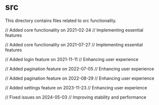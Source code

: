 # src

This directory contains files related to src functionality.

// Added core functionality on 2021-02-24
// Implementing essential features

// Added core functionality on 2021-07-27
// Implementing essential features

// Added login feature on 2021-11-11
// Enhancing user experience

// Added pagination feature on 2022-07-05
// Enhancing user experience

// Added pagination feature on 2022-08-29
// Enhancing user experience

// Added settings feature on 2023-11-23
// Enhancing user experience

// Fixed issues on 2024-05-03
// Improving stability and performance
